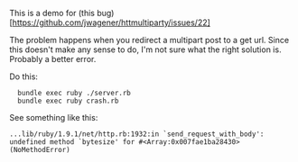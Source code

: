 This is a demo for (this bug)[https://github.com/jwagener/httmultiparty/issues/22]


The problem happens when you redirect a multipart post to a get url. Since this doesn't make any sense to do, I'm not sure what the right solution is. Probably a better error.

Do this: 
````
  bundle exec ruby ./server.rb
  bundle exec ruby crash.rb
````

See something like this:
````
...lib/ruby/1.9.1/net/http.rb:1932:in `send_request_with_body': undefined method `bytesize' for #<Array:0x007fae1ba28430> (NoMethodError)
````
